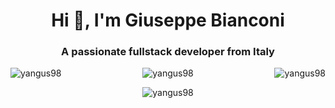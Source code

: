 <h1 align="center">Hi 👋, I'm Giuseppe Bianconi</h1>
<h3 align="center">A passionate fullstack developer from Italy</h3>

<span><img align="left" src="https://github-readme-stats.vercel.app/api?username=yangus98&show_icons=true&locale=en" alt="yangus98" /></span>
<span><img align="right" src="https://github-readme-streak-stats.herokuapp.com/?user=yangus98&" alt="yangus98" /></span>
<p align="center"><img align="center" src="https://github-readme-stats.vercel.app/api/top-langs?username=yangus98&show_icons=true&locale=en&layout=compact" alt="yangus98" /></p>
<p align="center"><img align="center" src="https://komarev.com/ghpvc/?username=yangus98&label=Profile%20views&color=0e75b6&style=flat" alt="yangus98" /></p>
